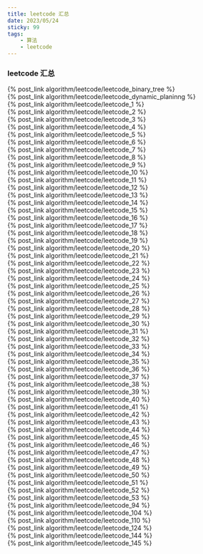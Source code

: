 ```yaml
---
title: leetcode 汇总
date: 2023/05/24
sticky: 99
tags: 
    - 算法
    - leetcode 
---
```


### leetcode  汇总

{% post_link algorithm/leetcode/leetcode_binary_tree %}</br>
{% post_link algorithm/leetcode/leetcode_dynamic_planinng %}</br>
{% post_link algorithm/leetcode/leetcode_1 %}</br>
{% post_link algorithm/leetcode/leetcode_2 %}</br>
{% post_link algorithm/leetcode/leetcode_3 %}</br>
{% post_link algorithm/leetcode/leetcode_4 %}</br>
{% post_link algorithm/leetcode/leetcode_5 %}</br>
{% post_link algorithm/leetcode/leetcode_6 %}</br>
{% post_link algorithm/leetcode/leetcode_7 %}</br>
{% post_link algorithm/leetcode/leetcode_8 %}</br>
{% post_link algorithm/leetcode/leetcode_9 %}</br>
{% post_link algorithm/leetcode/leetcode_10 %}</br>
{% post_link algorithm/leetcode/leetcode_11 %}</br>
{% post_link algorithm/leetcode/leetcode_12 %}</br>
{% post_link algorithm/leetcode/leetcode_13 %}</br>
{% post_link algorithm/leetcode/leetcode_14 %}</br>
{% post_link algorithm/leetcode/leetcode_15 %}</br>
{% post_link algorithm/leetcode/leetcode_16 %}</br>
{% post_link algorithm/leetcode/leetcode_17 %}</br>
{% post_link algorithm/leetcode/leetcode_18 %}</br>
{% post_link algorithm/leetcode/leetcode_19 %}</br>
{% post_link algorithm/leetcode/leetcode_20 %}</br>
{% post_link algorithm/leetcode/leetcode_21 %}</br>
{% post_link algorithm/leetcode/leetcode_22 %}</br>
{% post_link algorithm/leetcode/leetcode_23 %}</br>
{% post_link algorithm/leetcode/leetcode_24 %}</br>
{% post_link algorithm/leetcode/leetcode_25 %}</br>
{% post_link algorithm/leetcode/leetcode_26 %}</br>
{% post_link algorithm/leetcode/leetcode_27 %}</br>
{% post_link algorithm/leetcode/leetcode_28 %}</br>
{% post_link algorithm/leetcode/leetcode_29 %}</br>
{% post_link algorithm/leetcode/leetcode_30 %}</br>
{% post_link algorithm/leetcode/leetcode_31 %}</br>
{% post_link algorithm/leetcode/leetcode_32 %}</br>
{% post_link algorithm/leetcode/leetcode_33 %}</br>
{% post_link algorithm/leetcode/leetcode_34 %}</br>
{% post_link algorithm/leetcode/leetcode_35 %}</br>
{% post_link algorithm/leetcode/leetcode_36 %}</br>
{% post_link algorithm/leetcode/leetcode_37 %}</br>
{% post_link algorithm/leetcode/leetcode_38 %}</br>
{% post_link algorithm/leetcode/leetcode_39 %}</br>
{% post_link algorithm/leetcode/leetcode_40 %}</br>
{% post_link algorithm/leetcode/leetcode_41 %}</br>
{% post_link algorithm/leetcode/leetcode_42 %}</br>
{% post_link algorithm/leetcode/leetcode_43 %}</br>
{% post_link algorithm/leetcode/leetcode_44 %}</br>
{% post_link algorithm/leetcode/leetcode_45 %}</br>
{% post_link algorithm/leetcode/leetcode_46 %}</br>
{% post_link algorithm/leetcode/leetcode_47 %}</br>
{% post_link algorithm/leetcode/leetcode_48 %}</br>
{% post_link algorithm/leetcode/leetcode_49 %}</br>
{% post_link algorithm/leetcode/leetcode_50 %}</br>
{% post_link algorithm/leetcode/leetcode_51 %}</br>
{% post_link algorithm/leetcode/leetcode_52 %}</br>
{% post_link algorithm/leetcode/leetcode_53 %}</br>
{% post_link algorithm/leetcode/leetcode_94 %}</br>
{% post_link algorithm/leetcode/leetcode_104 %}</br>
{% post_link algorithm/leetcode/leetcode_110 %}</br>
{% post_link algorithm/leetcode/leetcode_124 %}</br>
{% post_link algorithm/leetcode/leetcode_144 %}</br>
{% post_link algorithm/leetcode/leetcode_145 %}</br>